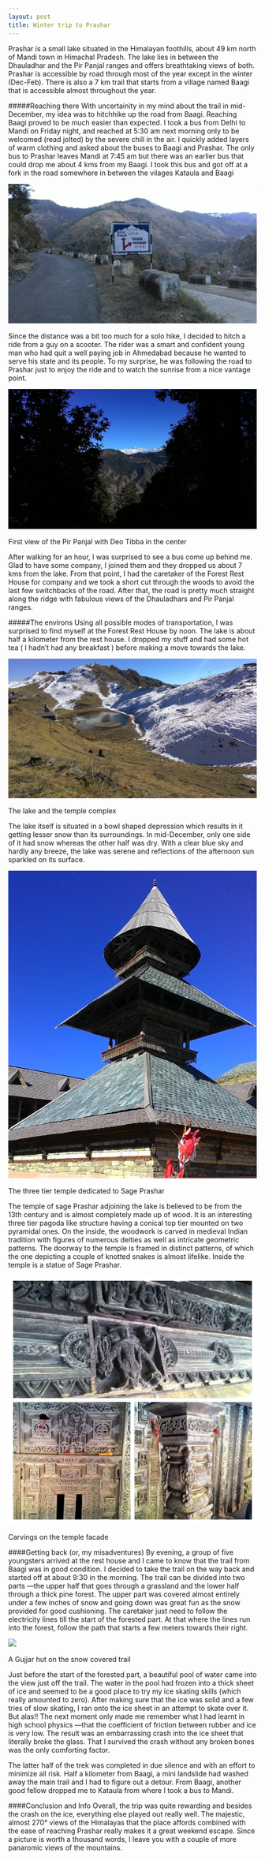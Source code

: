 ```yaml
---
layout: post
title: Winter trip to Prashar
---
```


Prashar is a small lake situated in the Himalayan foothills, about 49 km north of Mandi town in Himachal Pradesh. The lake lies in between the Dhauladhar and the Pir Panjal ranges and offers breathtaking views of both. Prashar is accessible by road through most of the year except in the winter (Dec-Feb). There is also a 7 km trail that starts from a village named Baagi that is accessible almost throughout the year.

#####Reaching there
With uncertainity in my mind  about the trail in mid-December, my idea was to hitchhike up the road from Baagi. Reaching Baagi proved to be much easier than expected. I took a bus from Delhi to Mandi on Friday night, and reached at 5:30 am next morning only to be welcomed (read jolted) by the severe chill in the air. I quickly added layers of warm clothing and asked about the buses to Baagi and Prashar. The only bus to Prashar leaves Mandi at 7:45 am but there was an earlier bus that could drop me about 4 kms from my Baagi. I took this bus and got off at a fork in the road somewhere in between the vilages Kataula and Baagi

![](/images/20151219/fork.jpg)

Since the distance was a bit too much for a solo hike, I decided to hitch a ride from a guy on a scooter. The rider was a smart and confident young man who had quit a well paying job in Ahmedabad because he wanted to serve his state and its people. To my surprise, he was following the road to Prashar just to enjoy the ride and to watch the sunrise from a nice vantage point.

![](/images/20151219/first-view.jpg)
<p class="image-title">First view of the Pir Panjal with Deo Tibba in the center</p>

After walking for an hour, I was surprised to see a bus come up behind me. Glad to have some company, I joined them and they dropped us about 7 kms from the lake. From that point, I had the caretaker of the Forest Rest House for company and we took a short cut through the woods to avoid the last few switchbacks of the road. After that, the road is pretty much straight along the ridge with fabulous views of the Dhauladhars and Pir Panjal ranges.

#####The environs
Using all possible modes of transportation, I was surprised to find myself at the Forest Rest House by noon. The lake is about half a kilometer from the rest house. I dropped my stuff and had some hot tea ( I hadn’t had any breakfast ) before making a move towards the lake.

![](/images/20151219/lake.jpg)

<p class="image-title">The lake and the temple complex</p>

The lake itself is situated in a bowl shaped depression which results in it getting lesser snow than its surroundings. In mid-December, only one side of it had snow whereas the other half was dry. With a clear blue sky and hardly any breeze, the lake was serene and reflections of the afternoon sun sparkled on its surface.

![](/images/20151219/temple.jpg)

<p class="image-title">The three tier temple dedicated to Sage Prashar</p>
The temple of sage Prashar adjoining the lake is believed to be from the 13th century and is almost completely made up of wood. It is an interesting three tier pagoda like structure having a conical top tier mounted on two pyramidal ones. On the inside, the woodwork is carved in medieval Indian tradition with figures of numerous deities as well as intricate geometric patterns. The doorway to the temple is framed in distinct patterns, of which the one depicting a couple of knotted snakes is almost lifelike. Inside the temple is a statue of Sage Prashar.

![](/images/20151219/temple-collage.jpg)
<p class="image-title">Carvings on the temple facade</p>

####Getting back (or, my misadventures)
By evening, a group of five youngsters arrived at the rest house and I came to know that the trail from Baagi was in good condition. I decided to take the trail on the way back and started off at about 9:30 in the morning. The trail can be divided into two parts —the upper half that goes through a grassland and  the lower half through a thick pine forest. The upper part was covered almost entirely under a few inches of snow and going down was great fun as the snow provided for good cushioning. The caretaker just need to follow the electricity lines till the start of the forested part. At that where the lines run into the forest, follow the path that starts a few meters towards their right.

![](/images/20151219/gujja-hut.jpg)
<p class="image-title">A Gujjar hut on the snow covered trail</p>

Just before the start of the forested part, a beautiful pool of water came into the view just off the trail. The water in the pool had frozen into a thick sheet of ice and seemed to be a good place to try my ice skating skills (which really amounted to zero). After making sure that the ice was solid and a few tries of slow skating, I ran onto the ice sheet in an attempt to skate over it. But alas!! The next moment only made me remember what I had learnt in high school physics —that the coefficient of friction between rubber and ice is very low. The result was an embarrassing crash into the ice sheet that literally broke the glass. That I survived the crash without any broken bones was the only comforting factor.

The latter half of the trek was completed in due silence and with an effort to minimize all risk. Half a kilometer from Baagi, a mini landslide had washed away the main trail and I had to figure out a detour. From Baagi, another good fellow dropped me to Kataula from where I took a bus to Mandi.

####Conclusion and Info
Overall, the trip was quite rewarding and besides the crash on the ice, everything else played out really well. The majestic, almost 270° views of the Himalayas that the place affords combined with the ease of reaching Prashar really makes it a great weekend escape. Since a picture is worth a thousand words, I leave you with a couple of more panaromic views of the mountains.

